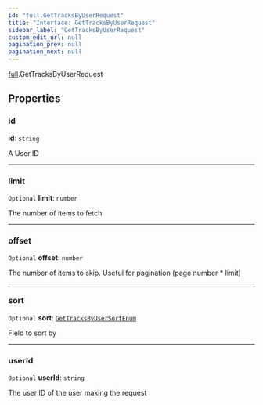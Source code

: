 ```yaml
---
id: "full.GetTracksByUserRequest"
title: "Interface: GetTracksByUserRequest"
sidebar_label: "GetTracksByUserRequest"
custom_edit_url: null
pagination_prev: null
pagination_next: null
---
```


[full](../namespaces/full.md).GetTracksByUserRequest

## Properties

### id

 **id**: `string`

A User ID

___

### limit

 `Optional` **limit**: `number`

The number of items to fetch

___

### offset

 `Optional` **offset**: `number`

The number of items to skip. Useful for pagination (page number * limit)

___

### sort

 `Optional` **sort**: [`GetTracksByUserSortEnum`](../enums/full.GetTracksByUserSortEnum.md)

Field to sort by

___

### userId

 `Optional` **userId**: `string`

The user ID of the user making the request
